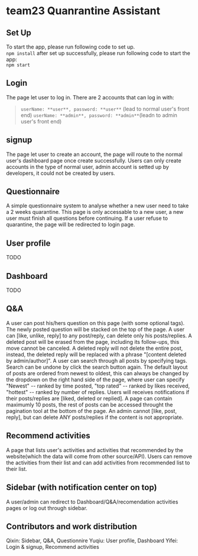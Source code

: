 # team23 Quanrantine Assistant

## Set Up
To start the app, please run following code to set up.<br/>
`npm install`
after set up successfully, please run following code to start the app:<br/>
`npm start`

## Login
The page let user to log in. There are 2 accounts that can log in with:
>`userName: **user**, password: **user**` (lead to normal user's front end)
>`userName: **admin**, password: **admin**`(leadn to admin user's front end)

## signup
The page let user to create an account, the page will route to the normal user's dashboard page once create successfully. Users can only create accounts in the type of normal user, admin account is setted up by developers, it could not be created by users.

## Questionnaire
A simple questionnaire system to analyse whether a new user need to take a 2 weeks quarantine. This page is only accessable to a new user, a new user must finish all questions before continuing. If a user refuse to quarantine, the page will be redirected to login page.

## User profile
TODO

## Dashboard
TODO

## Q&A
A user can post his/hers question on this page (with some optional tags). The newly posted question will be stacked on the top of the page. 
A user can [like, unlike, reply] to any post/reply, can delete only his posts/replies. 
A deleted post will be erased from the page, including its follow-ups, this move cannot be canceled. A deleted reply will not delete the entire post, instead, the deleted reply will be replaced with a phrase "[content deleted by admin/author]". 
A user can search through all posts by specifying tags. Search can be undone by click the search button again.
The default layout of posts are ordered from newest to oldest, this can always be changed by the dropdown on the right hand side of the page, where user can specify "Newest" -- ranked by time posted, "top rated" -- ranked by likes received, "hottest" -- ranked by number of replies.
Users will receives notifications if their posts/replies are [liked, deleted or replied].
A page can contain maximumly 10 posts, the rest of posts can be accessed throught the pagination tool at the bottom of the page.
An admin cannot [like, post, reply], but can delete ANY posts/replies if the content is not appropriate.

## Recommend activities
A page that lists  user's activities and activities that recommended by the website(which the data will come from other source/API). Users can remove the activities from their list and can add activities from recommended list to their list.

## Sidebar (with notification center on top)
A user/admin can redirect to Dashboard/Q&A/recomendation activities pages or log out through sidebar.

## Contributors and work distribution
Qixin: Sidebar, Q&A, Questionnire
Yuqiu: User profile, Dashboard
Yifei: Login & signup, Recommend activities